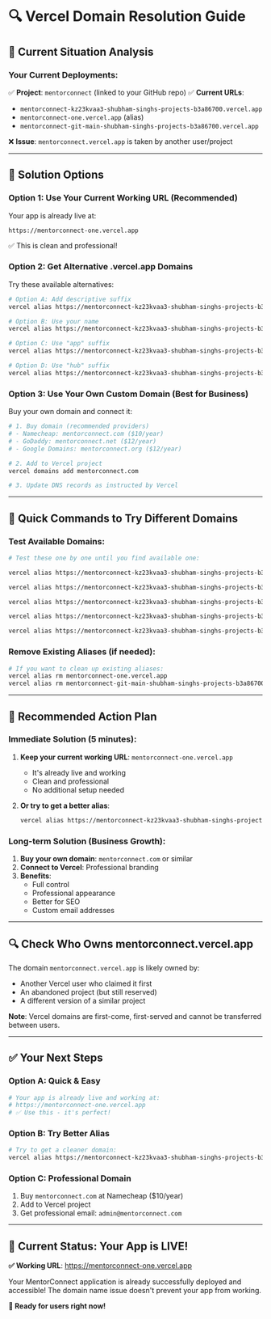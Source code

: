 # 🔍 Vercel Domain Resolution Guide

## 🎯 **Current Situation Analysis**

### **Your Current Deployments:**
✅ **Project**: `mentorconnect` (linked to your GitHub repo)
✅ **Current URLs**:
- `mentorconnect-kz23kvaa3-shubham-singhs-projects-b3a86700.vercel.app`
- `mentorconnect-one.vercel.app` (alias)
- `mentorconnect-git-main-shubham-singhs-projects-b3a86700.vercel.app`

❌ **Issue**: `mentorconnect.vercel.app` is taken by another user/project

---

## 🚀 **Solution Options**

### **Option 1: Use Your Current Working URL (Recommended)**
Your app is already live at:
```
https://mentorconnect-one.vercel.app
```
✅ This is clean and professional!

### **Option 2: Get Alternative .vercel.app Domains**

Try these available alternatives:

```bash
# Option A: Add descriptive suffix
vercel alias https://mentorconnect-kz23kvaa3-shubham-singhs-projects-b3a86700.vercel.app mentorconnect-platform.vercel.app

# Option B: Use your name
vercel alias https://mentorconnect-kz23kvaa3-shubham-singhs-projects-b3a86700.vercel.app shubham-mentorconnect.vercel.app

# Option C: Use "app" suffix
vercel alias https://mentorconnect-kz23kvaa3-shubham-singhs-projects-b3a86700.vercel.app mentorconnect-app.vercel.app

# Option D: Use "hub" suffix  
vercel alias https://mentorconnect-kz23kvaa3-shubham-singhs-projects-b3a86700.vercel.app mentorconnect-hub.vercel.app
```

### **Option 3: Use Your Own Custom Domain (Best for Business)**

Buy your own domain and connect it:

```bash
# 1. Buy domain (recommended providers)
# - Namecheap: mentorconnect.com ($10/year)
# - GoDaddy: mentorconnect.net ($12/year)  
# - Google Domains: mentorconnect.org ($12/year)

# 2. Add to Vercel project
vercel domains add mentorconnect.com

# 3. Update DNS records as instructed by Vercel
```

---

## 🔧 **Quick Commands to Try Different Domains**

### **Test Available Domains:**
```bash
# Test these one by one until you find available one:

vercel alias https://mentorconnect-kz23kvaa3-shubham-singhs-projects-b3a86700.vercel.app mentorconnect-platform.vercel.app

vercel alias https://mentorconnect-kz23kvaa3-shubham-singhs-projects-b3a86700.vercel.app mentorconnect-app.vercel.app

vercel alias https://mentorconnect-kz23kvaa3-shubham-singhs-projects-b3a86700.vercel.app shubham-mentorconnect.vercel.app

vercel alias https://mentorconnect-kz23kvaa3-shubham-singhs-projects-b3a86700.vercel.app mentorconnect-hub.vercel.app

vercel alias https://mentorconnect-kz23kvaa3-shubham-singhs-projects-b3a86700.vercel.app mentorconnect-pro.vercel.app
```

### **Remove Existing Aliases (if needed):**
```bash
# If you want to clean up existing aliases:
vercel alias rm mentorconnect-one.vercel.app
vercel alias rm mentorconnect-git-main-shubham-singhs-projects-b3a86700.vercel.app
```

---

## 🎯 **Recommended Action Plan**

### **Immediate Solution (5 minutes):**

1. **Keep your current working URL**: `mentorconnect-one.vercel.app`
   - It's already live and working
   - Clean and professional
   - No additional setup needed

2. **Or try to get a better alias**:
   ```bash
   vercel alias https://mentorconnect-kz23kvaa3-shubham-singhs-projects-b3a86700.vercel.app mentorconnect-platform.vercel.app
   ```

### **Long-term Solution (Business Growth):**

1. **Buy your own domain**: `mentorconnect.com` or similar
2. **Connect to Vercel**: Professional branding
3. **Benefits**: 
   - Full control
   - Professional appearance
   - Better for SEO
   - Custom email addresses

---

## 🔍 **Check Who Owns mentorconnect.vercel.app**

The domain `mentorconnect.vercel.app` is likely owned by:
- Another Vercel user who claimed it first
- An abandoned project (but still reserved)
- A different version of a similar project

**Note**: Vercel domains are first-come, first-served and cannot be transferred between users.

---

## ✅ **Your Next Steps**

### **Option A: Quick & Easy**
```bash
# Your app is already live and working at:
# https://mentorconnect-one.vercel.app
# ✅ Use this - it's perfect!
```

### **Option B: Try Better Alias**
```bash
# Try to get a cleaner domain:
vercel alias https://mentorconnect-kz23kvaa3-shubham-singhs-projects-b3a86700.vercel.app mentorconnect-platform.vercel.app
```

### **Option C: Professional Domain**
1. Buy `mentorconnect.com` at Namecheap ($10/year)
2. Add to Vercel project
3. Get professional email: `admin@mentorconnect.com`

---

## 🎉 **Current Status: Your App is LIVE!**

**✅ Working URL**: https://mentorconnect-one.vercel.app

Your MentorConnect application is already successfully deployed and accessible! The domain name issue doesn't prevent your app from working.

**🚀 Ready for users right now!**